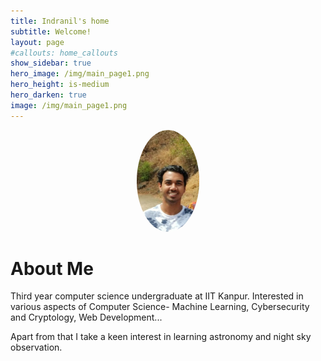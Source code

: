 ```yaml
---
title: Indranil's home
subtitle: Welcome!
layout: page
#callouts: home_callouts
show_sidebar: true
hero_image: /img/main_page1.png
hero_height: is-medium
hero_darken: true
image: /img/main_page1.png
---
```

<!-- 
![Me](/img/exp_less.png)
Format: ! -->

<p align="center">
  <img src="/img/profile.jpg" height="20%" width="20%" style="border-radius:50%" title="Me">
</p>

# About Me

Third year computer science undergraduate at IIT Kanpur. Interested in various aspects of Computer Science- Machine Learning, Cybersecurity and Cryptology, Web Development...


Apart from that I take a keen interest in learning astronomy and night sky observation. 